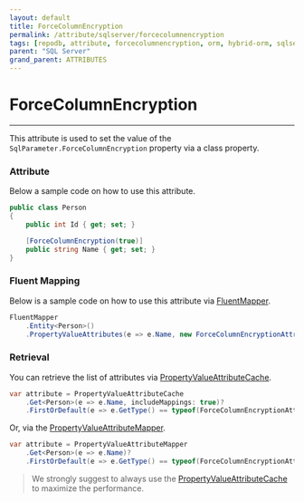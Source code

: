 ```yaml
---
layout: default
title: ForceColumnEncryption
permalink: /attribute/sqlserver/forcecolumnencryption
tags: [repodb, attribute, forcecolumnencryption, orm, hybrid-orm, sqlserver, sqlite, mysql, postgresql]
parent: "SQL Server"
grand_parent: ATTRIBUTES
---
```


# ForceColumnEncryption

---

This attribute is used to set the value of the `SqlParameter.ForceColumnEncryption` property via a class property.

### Attribute

Below a sample code on how to use this attribute.

```csharp
public class Person
{
    public int Id { get; set; }

    [ForceColumnEncryption(true)]
    public string Name { get; set; }
}
```

### Fluent Mapping

Below is a sample code on how to use this attribute via [FluentMapper](/mapper/fluentmapper).

```csharp
FluentMapper
    .Entity<Person>()
    .PropertyValueAttributes(e => e.Name, new ForceColumnEncryptionAttribute(true));
```

### Retrieval

You can retrieve the list of attributes via [PropertyValueAttributeCache](/cacher/propertyvalueattributecache).

```csharp
var attribute = PropertyValueAttributeCache
    .Get<Person>(e => e.Name, includeMappings: true)?
    .FirstOrDefault(e => e.GetType() == typeof(ForceColumnEncryptionAttribute));
```

Or, via the [PropertyValueAttributeMapper](/mapper/propertyvalueattributemapper).

```csharp
var attribute = PropertyValueAttributeMapper
    .Get<Person>(e => e.Name)?
    .FirstOrDefault(e => e.GetType() == typeof(ForceColumnEncryptionAttribute));
```

> We strongly suggest to always use the [PropertyValueAttributeCache](/cacher/propertyvalueattributecache) to maximize the performance.